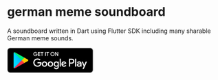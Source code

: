 # german meme soundboard

A soundboard written in Dart using Flutter SDK including many sharable German meme sounds.

<a href="https://play.google.com/store/apps/details?id=x.montanablaksoundboard"><img src="assets/images/googleplay.png" width="200px" /></a>
